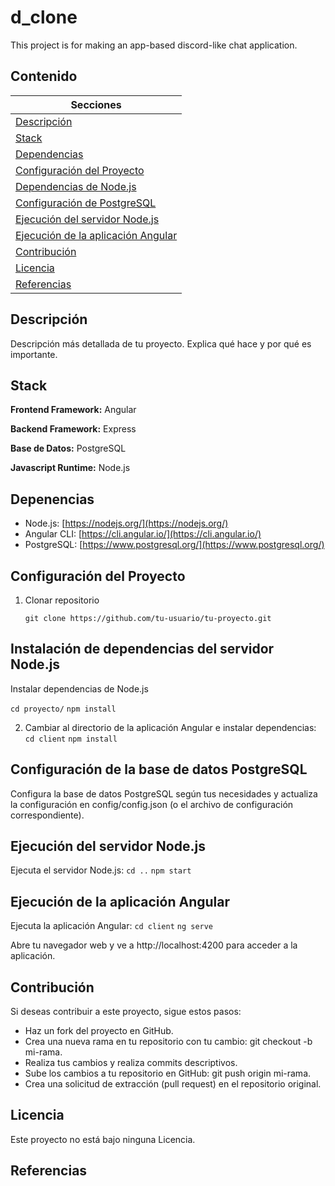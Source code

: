 # d_clone
This project is for making an app-based discord-like chat application.

## Contenido

| Secciones |
| --- |
| [Descripción](#descripcion) |
| [Stack](#stack) |
| [Dependencias](#dependencias) |
| [Configuración del Proyecto](#configuración-del-proyecto) |
| [Dependencias de Node.js](#instalación-de-dependencias-del-servidor-nodejs)|
|[Configuración de PostgreSQL](#configuración-de-la-base-de-datos-postgresql)|
|[Ejecución del servidor Node.js](ejecución-del-servidor-nodejs)|
|[Ejecución de la aplicación Angular](ejecución-de-la-aplicacion-angular)|
|[Contribución](#contribución)|
|[Licencia](#licencia)|
| [Referencias](#referencias) |

## Descripción

Descripción más detallada de tu proyecto. Explica qué hace y por qué es importante.

## Stack

**Frontend Framework:** Angular

**Backend Framework:** Express

**Base de Datos:** PostgreSQL

**Javascript Runtime:** Node.js

## Depenencias

- Node.js: [https://nodejs.org/](https://nodejs.org/)
- Angular CLI: [https://cli.angular.io/](https://cli.angular.io/)
- PostgreSQL: [https://www.postgresql.org/](https://www.postgresql.org/)

## Configuración del Proyecto

1. Clonar repositorio

   ```shell
   git clone https://github.com/tu-usuario/tu-proyecto.git

## Instalación de dependencias del servidor Node.js

Instalar dependencias de Node.js

```cd proyecto/```
```npm install```

2. Cambiar al directorio de la aplicación Angular e instalar dependencias:
```cd client```
```npm install```

## Configuración de la base de datos PostgreSQL
Configura la base de datos PostgreSQL según tus necesidades y actualiza la configuración en config/config.json (o el archivo de configuración correspondiente).

## Ejecución del servidor Node.js
Ejecuta el servidor Node.js:
```cd ..```
```npm start```

## Ejecución de la aplicación Angular
Ejecuta la aplicación Angular:
```cd client```
```ng serve```

Abre tu navegador web y ve a http://localhost:4200 para acceder a la aplicación.

## Contribución
Si deseas contribuir a este proyecto, sigue estos pasos:

- Haz un fork del proyecto en GitHub.
- Crea una nueva rama en tu repositorio con tu cambio: git checkout -b mi-rama.
- Realiza tus cambios y realiza commits descriptivos.
- Sube los cambios a tu repositorio en GitHub: git push origin mi-rama.
- Crea una solicitud de extracción (pull request) en el repositorio original.

## Licencia
Este proyecto no está bajo ninguna Licencia.

## Referencias

